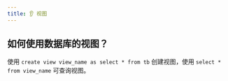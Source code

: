 ```yaml
---
title: 👂 视图
---
```


## 如何使用数据库的视图？

使用 `create view view_name as select * from tb` 创建视图，使用 `select * from view_name` 可查询视图。
